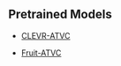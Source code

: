 
## Pretrained Models
- [CLEVR-ATVC](https://drive.google.com/file/d/1ajl5kslIWiKZQcR1jDyJDo1eTnqrkT99/view?usp=drive_link)

- [Fruit-ATVC](https://drive.google.com/file/d/14ac5hqEUuh9CgAJx1KWVVrXbW5tYGbaP/view?usp=drive_link)
